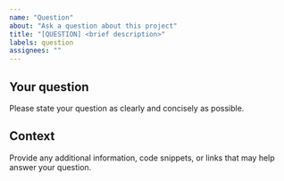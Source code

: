 ```yaml
---
name: "Question"
about: "Ask a question about this project"
title: "[QUESTION] <brief description>"
labels: question
assignees: ""
---
```


## Your question

Please state your question as clearly and concisely as possible.

## Context

Provide any additional information, code snippets, or links that may help answer your question.
